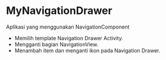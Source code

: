 # MyNavigationDrawer
Aplikasi yang menggunakan NavigationComponent

- Memilih template Navigation Drawer Activity.
- Mengganti bagian NavigationView.
- Menambah item dan menganti ikon pada Navigation Drawer.
